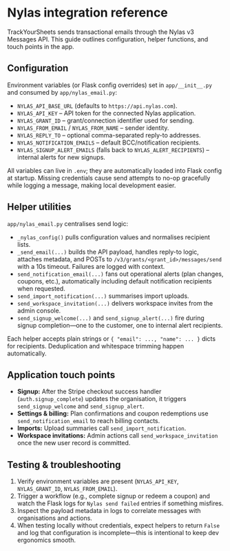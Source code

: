 # Nylas integration reference

TrackYourSheets sends transactional emails through the Nylas v3 Messages API. This guide outlines configuration, helper functions, and touch points in the app.

## Configuration

Environment variables (or Flask config overrides) set in `app/__init__.py` and consumed by `app/nylas_email.py`:

- `NYLAS_API_BASE_URL` (defaults to `https://api.nylas.com`).
- `NYLAS_API_KEY` – API token for the connected Nylas application.
- `NYLAS_GRANT_ID` – grant/connection identifier used for sending.
- `NYLAS_FROM_EMAIL` / `NYLAS_FROM_NAME` – sender identity.
- `NYLAS_REPLY_TO` – optional comma-separated reply-to addresses.
- `NYLAS_NOTIFICATION_EMAILS` – default BCC/notification recipients.
- `NYLAS_SIGNUP_ALERT_EMAILS` (falls back to `NYLAS_ALERT_RECIPIENTS`) – internal alerts for new signups.

All variables can live in `.env`; they are automatically loaded into Flask config at startup. Missing credentials cause send attempts to no-op gracefully while logging a message, making local development easier.

## Helper utilities

`app/nylas_email.py` centralises send logic:

- `_nylas_config()` pulls configuration values and normalises recipient lists.
- `_send_email(...)` builds the API payload, handles reply-to logic, attaches metadata, and POSTs to `/v3/grants/<grant_id>/messages/send` with a 10s timeout. Failures are logged with context.
- `send_notification_email(...)` fans out operational alerts (plan changes, coupons, etc.), automatically including default notification recipients when requested.
- `send_import_notification(...)` summarises import uploads.
- `send_workspace_invitation(...)` delivers workspace invites from the admin console.
- `send_signup_welcome(...)` and `send_signup_alert(...)` fire during signup completion—one to the customer, one to internal alert recipients.

Each helper accepts plain strings or `{ "email": ..., "name": ... }` dicts for recipients. Deduplication and whitespace trimming happen automatically.

## Application touch points

- **Signup:** After the Stripe checkout success handler (`auth.signup_complete`) updates the organisation, it triggers `send_signup_welcome` and `send_signup_alert`.
- **Settings & billing:** Plan confirmations and coupon redemptions use `send_notification_email` to reach billing contacts.
- **Imports:** Upload summaries call `send_import_notification`.
- **Workspace invitations:** Admin actions call `send_workspace_invitation` once the new user record is committed.

## Testing & troubleshooting

1. Verify environment variables are present (`NYLAS_API_KEY`, `NYLAS_GRANT_ID`, `NYLAS_FROM_EMAIL`).
2. Trigger a workflow (e.g., complete signup or redeem a coupon) and watch the Flask logs for `Nylas send failed` entries if something misfires.
3. Inspect the payload metadata in logs to correlate messages with organisations and actions.
4. When testing locally without credentials, expect helpers to return `False` and log that configuration is incomplete—this is intentional to keep dev ergonomics smooth.

